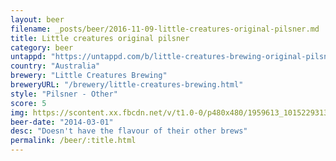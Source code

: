 ```yaml
---
layout: beer
filename: _posts/beer/2016-11-09-little-creatures-original-pilsner.md
title: Little creatures original pilsner
category: beer
untappd: "https://untappd.com/b/little-creatures-brewing-original-pilsner/19295"
country: "Australia"
brewery: "Little Creatures Brewing"
breweryURL: "/brewery/little-creatures-brewing.html"
style: "Pilsner - Other"
score: 5
img: https://scontent.xx.fbcdn.net/v/t1.0-0/p480x480/1959613_10152293132738745_13261275_n.jpg?_nc_cat=107&_nc_ht=scontent.xx&oh=9d78dd6bfab95f85b3497f332801f166&oe=5D764CA0
beer-date: "2014-03-01"
desc: "Doesn't have the flavour of their other brews"
permalink: /beer/:title.html
---
```

